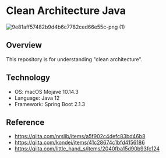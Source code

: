 # Clean Architecture Java

![9e81aff57482b9d4b6c7782ced66e55c-png (1)](https://user-images.githubusercontent.com/44774033/55669786-5e3f2700-58b6-11e9-93ef-96ee10d24100.png)

## Overview

This repository is for understanding "clean architecture".

## Technology

- OS: macOS Mojave 10.14.3
- Language: Java 12
- Framework: Spring Boot 2.1.3

## Reference

- https://qiita.com/nrslib/items/a5f902c4defc83bd46b8
- https://qiita.com/kondei/items/41c28674c1bfd4156186
- https://qiita.com/little_hand_s/items/2040fba15d90b93fc124
